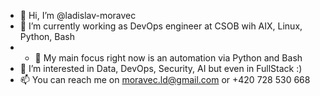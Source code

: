 - 👋 Hi, I’m @ladislav-moravec
- 🌱 I’m currently working as DevOps engineer at CSOB wih AIX, Linux, Python, Bash
- - 👀 My main focus right now is an automation via Python and Bash 
- 💞️ I’m interested in Data, DevOps, Security, AI but even in FullStack :)
- 📫 You can reach me on moravec.ld@gmail.com or +420 728 530 668

<!---
ladislav-moravec/ladislav-moravec is a ✨ special ✨ repository because its `README.md` (this file) appears on your GitHub profile.
--->
